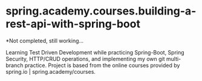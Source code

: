 # spring.academy.courses.building-a-rest-api-with-spring-boot 

*Not completed, still working...

Learning Test Driven Development while practicing Spring-Boot, Spring Security, HTTP/CRUD operations, and implementing my own git multi-branch practice. 
Project is based from the online courses provided by spring.io | spring.academy/courses.
